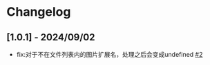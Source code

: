 # Changelog




## [1.0.1] - 2024/09/02

* fix:对于不在文件列表内的图片扩展名，处理之后会变成undefined [#2](https://github.com/KnifeC/hexo-webp-cloud-proxy/issues/2)
